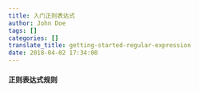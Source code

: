 ```yaml
---
title: 入门正则表达式
author: John Doe
tags: []
categories: []
translate_title: getting-started-regular-expression
date: 2018-04-02 17:34:00
---
```

#### 正则表达式规则
